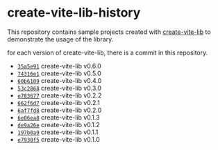 # create-vite-lib-history

This repository contains sample projects created with [create-vite-lib](https://github.com/smmoosavi/create-vite-lib) to demonstrate the usage of the library.

for each version of create-vite-lib, there is a commit in this repository.


- [`35a5e91`][35a5e91] create-vite-lib v0.6.0
- [`74316e1`][74316e1] create-vite-lib v0.5.0
- [`60b6109`][60b6109] create-vite-lib v0.4.0
- [`53c2868`][53c2868] create-vite-lib v0.3.0
- [`e783677`][e783677] create-vite-lib v0.2.2
- [`662f6d7`][662f6d7] create-vite-lib v0.2.1
- [`6af7fd8`][6af7fd8] create-vite-lib v0.2.0
- [`6e06ea8`][6e06ea8] create-vite-lib v0.1.3
- [`de9a26e`][de9a26e] create-vite-lib v0.1.2
- [`197b0a9`][197b0a9] create-vite-lib v0.1.1
- [`e7930f5`][e7930f5] create-vite-lib v0.1.0


[35a5e91]: https://github.com/smmoosavi/create-vite-lib-history/commit/35a5e91545ad0036d74be74590f21beee52deed0
[74316e1]: https://github.com/smmoosavi/create-vite-lib-history/commit/74316e19175f31bda98b59eb98076327e59cf1df
[60b6109]: https://github.com/smmoosavi/create-vite-lib-history/commit/60b6109fabcd2723e0b0d99467ec24fa580370b4
[53c2868]: https://github.com/smmoosavi/create-vite-lib-history/commit/53c2868283b19cd5ec1c1d39546982480c5ab204
[e783677]: https://github.com/smmoosavi/create-vite-lib-history/commit/e783677e9fec6c70096895e96a66385d2b8fd7a9
[662f6d7]: https://github.com/smmoosavi/create-vite-lib-history/commit/662f6d79e5ffb5ace62bcb5873828863ff5df142
[6af7fd8]: https://github.com/smmoosavi/create-vite-lib-history/commit/6af7fd8457f251c4c1af9ffce0982b8cefadeb71
[6e06ea8]: https://github.com/smmoosavi/create-vite-lib-history/commit/6e06ea8fec038a42144a99038b459073180f452d
[de9a26e]: https://github.com/smmoosavi/create-vite-lib-history/commit/de9a26e81c1ffc4c5e72134d1023e384dcccd22a
[197b0a9]: https://github.com/smmoosavi/create-vite-lib-history/commit/197b0a95b2b6ed3fa4ca34946804c13d37863168
[e7930f5]: https://github.com/smmoosavi/create-vite-lib-history/commit/e7930f58aa02c8ae20a7445157e6c073db70a5d5

